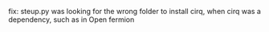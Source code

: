 fix: steup.py was looking for the wrong folder to install cirq, when cirq was a dependency, such as in Open fermion